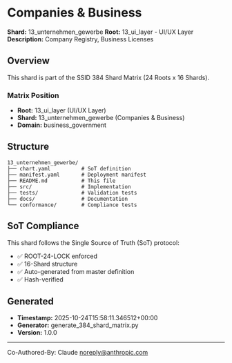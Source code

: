 # Companies & Business

**Shard:** 13_unternehmen_gewerbe
**Root:** 13_ui_layer - UI/UX Layer
**Description:** Company Registry, Business Licenses

## Overview

This shard is part of the SSID 384 Shard Matrix (24 Roots x 16 Shards).

### Matrix Position
- **Root:** 13_ui_layer (UI/UX Layer)
- **Shard:** 13_unternehmen_gewerbe (Companies & Business)
- **Domain:** business_government

## Structure

```
13_unternehmen_gewerbe/
├── chart.yaml          # SoT definition
├── manifest.yaml       # Deployment manifest
├── README.md           # This file
├── src/                # Implementation
├── tests/              # Validation tests
├── docs/               # Documentation
└── conformance/        # Compliance tests
```

## SoT Compliance

This shard follows the Single Source of Truth (SoT) protocol:
- ✅ ROOT-24-LOCK enforced
- ✅ 16-Shard structure
- ✅ Auto-generated from master definition
- ✅ Hash-verified

## Generated

- **Timestamp:** 2025-10-24T15:58:11.346512+00:00
- **Generator:** generate_384_shard_matrix.py
- **Version:** 1.0.0

---

Co-Authored-By: Claude <noreply@anthropic.com>
